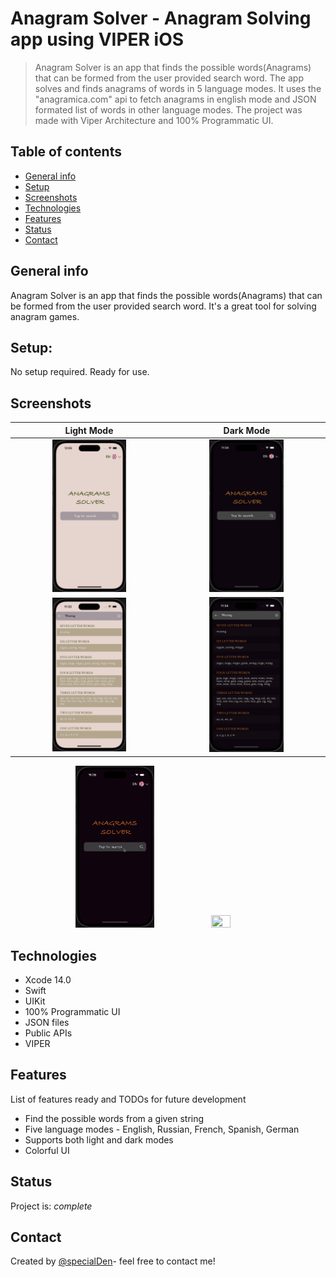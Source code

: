 # Anagram Solver - Anagram Solving app using VIPER iOS
> Anagram Solver is an app that finds the possible words(Anagrams) that can be formed from the user provided search word. The app solves and finds anagrams of words in 5 language modes. It uses the "anagramica.com" api to fetch anagrams in english mode and JSON formated list of words in other language modes. The project was made with Viper Architecture and 100% Programmatic UI.

## Table of contents
* [General info](#general-info)
* [Setup](#Setup)
* [Screenshots](#screenshots)
* [Technologies](#technologies)
* [Features](#features)
* [Status](#status)
* [Contact](#contact)

## General info
Anagram Solver is an app that finds the possible words(Anagrams) that can be formed from the user provided search word. It's a great tool for solving anagram games.


## Setup:

No setup required. Ready for use.


## Screenshots

| Light Mode             |  Dark Mode |
:-------------------------:|:-------------------------:
<img src="https://github.com/specialDen/Anagram-Solver/blob/main/Anagram%20Solver/ReadmeFIles/AnagramSolverScreenshot_1.png"  width="50%" height="50%">  |  <img src="https://github.com/specialDen/Anagram-Solver/blob/main/Anagram%20Solver/ReadmeFIles/AnagramSolverScreenshot_2.png"  width="50%" height="50%">
<img src="https://github.com/specialDen/Anagram-Solver/blob/main/Anagram%20Solver/ReadmeFIles/AnagramSolverScreenshot_3.png"  width="50%" height="50%">  |  <img src="https://github.com/specialDen/Anagram-Solver/blob/main/Anagram%20Solver/ReadmeFIles/AnagramSolverScreenshot_4.png"  width="50%" height="50%">

<p align="center">
<img src="https://github.com/specialDen/Anagram-Solver/blob/main/Anagram%20Solver/ReadmeFIles/AnagramSolver_1.gif"  width="25%" height="25%" />
  &nbsp; &nbsp; &nbsp; &nbsp; &nbsp;
<img src="https://github.com/specialDen/Anagram-Solver/blob/main/Anagram%20Solver/ReadmeFIles/AnagramSolver_2.gif"  width="25%" height="25%" />
</p>

## Technologies
* Xcode 14.0
* Swift
* UIKit
* 100% Programmatic UI
* JSON files
* Public APIs
* VIPER

## Features
List of features ready and TODOs for future development

* Find the possible words from a given string
* Five language modes - English, Russian, French, Spanish, German
* Supports both light and dark modes
* Colorful UI



## Status
Project is: _complete_

## Contact
Created by [@specialDen](https://github.com/specialDen)- feel free to contact me!
